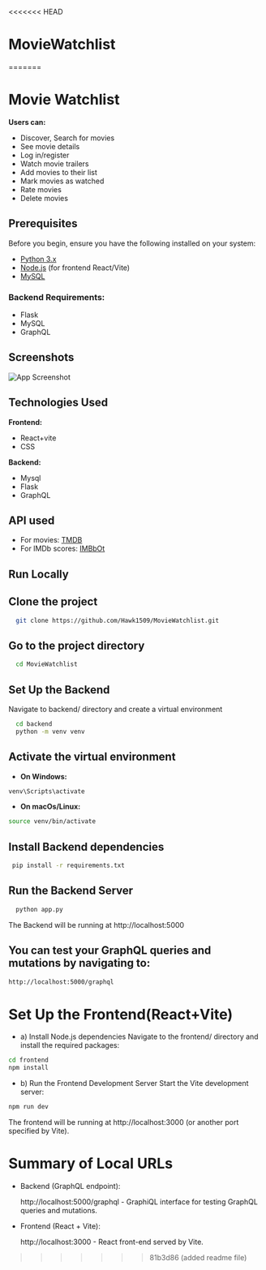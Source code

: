 <<<<<<< HEAD
# MovieWatchlist
=======

# Movie Watchlist 

**Users can:**
- Discover, Search for movies
- See movie details
- Log in/register
- Watch movie trailers
- Add movies to their list
- Mark movies as watched
- Rate movies
- Delete movies

## Prerequisites
Before you begin, ensure you have the following installed on your system:
- [Python 3.x](https://www.python.org/downloads/)
- [Node.js](https://nodejs.org/en/download/package-manager) (for frontend React/Vite)
- [MySQL](https://www.mysql.com/downloads/)

### Backend Requirements:
- Flask
- MySQL
- GraphQL



## Screenshots

![App Screenshot](https://www.etsy.com/market/movie_watchlist)


## Technologies Used

**Frontend:**
- React+vite
- CSS

**Backend:**
- Mysql
- Flask
- GraphQL


## API used

 - For movies: [TMDB](https://developer.themoviedb.org/docs/getting-started)
 - For IMDb scores: [IMBbOt](https://github.com/TelegramPlayGround/Free-Movie-Series-DB-API)


## Run Locally

## Clone the project

```bash
  git clone https://github.com/Hawk1509/MovieWatchlist.git
```

## Go to the project directory

```bash
  cd MovieWatchlist
```
## Set Up the Backend

Navigate to backend/ directory and create a virtual environment

```bash
  cd backend
  python -m venv venv
```
## Activate the virtual environment

- **On Windows:**
```bash
venv\Scripts\activate
```
- **On macOs/Linux:**
```bash
source venv/bin/activate
```

## Install Backend dependencies

```bash
 pip install -r requirements.txt

```

## Run the Backend Server
```bash
  python app.py

```

The Backend will be running at http://localhost:5000

## You can test your GraphQL queries and mutations by navigating to:
```bash
http://localhost:5000/graphql

```
# Set Up the Frontend(React+Vite)

- a) Install Node.js dependencies
Navigate to the frontend/ directory and install the required packages: 

```bash
cd frontend
npm install
```
- b) Run the Frontend Development Server
Start the Vite development server:
```bash
npm run dev
```
The frontend will be running at http://localhost:3000 (or another port specified by Vite).

# Summary of Local URLs
- Backend (GraphQL endpoint):

    http://localhost:5000/graphql - GraphiQL interface for testing GraphQL queries and mutations.

- Frontend (React + Vite):

    http://localhost:3000 - React front-end served by Vite.
>>>>>>> 81b3d86 (added readme file)
